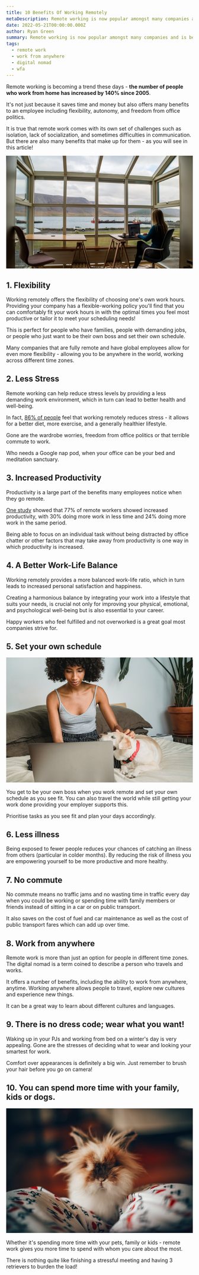 ```yaml
---
title: 10 Benefits Of Working Remotely
metaDescription: Remote working is now popular amongst many companies and is becoming the new standard way to work. If your are considering working remotely check out these top 10 benefits.
date: 2022-05-21T00:00:00.000Z
author: Ryan Green
summary: Remote working is now popular amongst many companies and is becoming the new standard way to work. If your are considering working remotely check out these top 10 benefits.
tags:
  - remote work
  - work from anywhere
  - digital nomad
  - wfa
---
```

Remote working is becoming a trend these days - **the number of people who work from home has increased by 140% since 2005**.

It's not just because it saves time and money but also offers many benefits to an employee including flexibility, autonomy, and freedom from office politics.

It is true that remote work comes with its own set of challenges such as isolation, lack of socialization, and sometimes difficulties in communication. But there are also many benefits that make up for them - as you will see in this article!

![Reliably](/static/img/blog-post.jpg "Reliably")


## 1. Flexibility

Working remotely offers the flexibility of choosing one's own work hours. Providing your company has a flexible-working policy you'll find that you can comfortably fit your work hours in with the optimal times you feel most productive or tailor it to meet your scheduling needs!

This is perfect for people who have families, people with demanding jobs, or people who just want to be their own boss and set their own schedule.

Many companies that are fully remote and have global employees allow for even more flexibility - allowing you to be anywhere in the world, working across different time zones.

## 2. Less Stress

Remote working can help reduce stress levels by providing a less demanding work environment, which in turn can lead to better health and well-being.

In fact, [86% of people](https://www.smallbizgenius.net/by-the-numbers/remote-work-statistics/) feel that working remotely reduces stress - it allows for a better diet, more exercise, and a generally healthier lifestyle.

Gone are the wardrobe worries, freedom from office politics or that terrible commute to work.

Who needs a Google nap pod, when your office can be your bed and meditation sanctuary.

## 3. Increased Productivity

Productivity is a large part of the benefits many employees notice when they go remote.

[One study](https://www.apollotechnical.com/working-from-home-productivity-statistics/) showed that 77% of remote workers showed increased productivity, with 30% doing more work in less time and 24% doing more work in the same period.

Being able to focus on an individual task without being distracted by office chatter or other factors that may take away from productivity is one way in which productivity is increased.

## 4. A Better Work-Life Balance

Working remotely provides a more balanced work-life ratio, which in turn leads to increased personal satisfaction and happiness.

Creating a harmonious balance by integrating your work into a lifestyle that suits your needs, is crucial not only for improving your physical, emotional, and psychological well-being but is also essential to your career.

Happy workers who feel fulfilled and not overworked is a great goal most companies strive for.

## 5. Set your own schedule

![Reliably](/static/img/1.jpg "Reliably")

You get to be your own boss when you work remote and set your own schedule as you see fit. You can also travel the world while still getting your work done providing your employer supports this.

Prioritise tasks as you see fit and plan your days accordingly.

## 6. Less illness

Being exposed to fewer people reduces your chances of catching an illness from others (particular in colder months). By reducing the risk of illness you are empowering yourself to be more productive and more healthy.

## 7. No commute

No commute means no traffic jams and no wasting time in traffic every day when you could be working or spending time with family members or friends instead of sitting in a car or on public transport.

It also saves on the cost of fuel and car maintenance as well as the cost of public transport fares which can add up over time.

## 8. Work from anywhere

Remote work is more than just an option for people in different time zones. The digital nomad is a term coined to describe a person who travels and works.

It offers a number of benefits, including the ability to work from anywhere, anytime. Working anywhere allows people to travel, explore new cultures and experience new things.

It can be a great way to learn about different cultures and languages.

## 9. There is no dress code; wear what you want!

Waking up in your PJs and working from bed on a winter's day is very appealing. Gone are the stresses of deciding what to wear and looking your smartest for work.

Comfort over appearances is definitely a big win. Just remember to brush your hair before you go on camera!

## 10. You can spend more time with your family, kids or dogs.

![Reliably](/static/img/2.jpg "Reliably")

Whether it's spending more time with your pets, family or kids - remote work gives you more time to spend with whom you care about the most.

There is nothing quite like finishing a stressful meeting and having 3 retrievers to burden the load!





